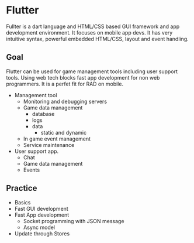 # Flutter

Fullter is a dart language and HTML/CSS based GUI framework and app development environment.  It focuses on mobile app devs. It has very intuitive syntax, powerful embedded HTML/CSS, layout and event handling. 

## Goal 

Flutter can be used for game management tools including user support tools. Using web tech blocks fast app development for non web programmers. It is a perfet fit for RAD on mobile. 

- Management tool
  - Monitoring and debugging servers
  - Game data management 
    - database 
    - logs 
    - data
      - static and dynamic
  - In game event management
  - Service maintenance
- User support app. 
  - Chat 
  - Game data management
  - Events

## Practice

- Basics 
- Fast GUI development
- Fast App development
  - Socket programming with JSON message
  - Async model 
- Update through Stores 















